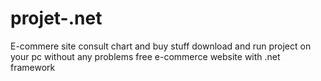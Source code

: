 # projet-.net
E-commere site  consult chart and buy stuff
download and run project on your pc without any problems 
free e-commerce website with .net framework
